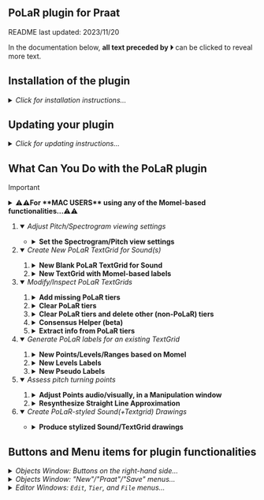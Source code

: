 ## PoLaR plugin for Praat
README last updated: 2023/11/20

In the documentation below, **all text preceded by ⏵** can be clicked to reveal more text.

## Installation of the plugin

<details><summary><i>Click for installation instructions…</i></summary>

1. **Download the plugin\_PoLaR.zip file**

* Get the **zip file ([plugin_PoLaR.zip](https://github.com/ByronAhn/PoLaR-Praat-plugin/blob/main/plugin_PoLaR.zip?raw=true))** from GitHub by clicking [here](https://github.com/ByronAhn/PoLaR-Praat-plugin/blob/main/plugin_PoLaR.zip?raw=true)
* Unzip the file, and you should find a new folder `plugin_PoLaR`
	- We will move this folder shortly

2. **Navigate to your “Praat preferences” directory**

* On Windows, if your username is xxyyzz, your “Praat preferences” directory is: `C:\Users\xxyyzz\Praat\`
* On Linux, your “Praat preferences” directory is in your home directory, namely at: `~/.praat-dir/`
* On a Mac, your “Praat preferences” directory is in your user Library folder, more specifically at: `~/Library/Preferences/Praat Prefs/`
    - **NOTE:** On a Mac, this folder is in a hidden directory. To get there, use the “Go To Folder” functionality Finder by opening up a Finder window, and hitting `[SHIFT]+[CMD]+G`.
	- (_more details on [this page of the Apple support site](https://support.apple.com/en-gw/guide/mac-help/mchlp1236/mac)_)
* In all cases, if you do not see your directory there, you may need to create it.
    - (_If you have trouble, navigate to [this page on the Praat manual](https://www.fon.hum.uva.nl/praat/manual/preferences_folder.html), where finding this directory is described in a different way_)

3. **Move the unzipped `plugin_PoLaR` to this directory**

* Take the `plugin_PoLaR` folder that you unzipped and move it to Praat preferences directory
* This `plugin_PoLaR` folder _**must**_ be found _**immediately**_ inside the “Praat preferences” directory
	- i.e., on Windows, `C:\Users\xxyyzz\Praat\plugin_PoLaR\`
	- i.e., on Linux, `~/.praat-dir/plugin_PoLaR/`
	- i.e., on a Mac, `~/Library/Preferences/Praat Prefs/plugin_PoLaR/`

4. **Double check location of files**

* Importantly: the `setup.praat` file must be found just inside this `plugin_Praat` directory, **_WITHOUT_** any extra directories in between
	- And the `praatScripts` folder must be in the same directory as `setup.praat`
* So for example the setup.praat file needs to be here:
	- on Windows, `C:\Users\xxyyzz\Praat\plugin_PoLaR\setup.praat`
	- on Linux, `~/.praat-dir/plugin_PoLaR/setup.praat`
	- on a Mac, `~/Library/Preferences/Praat Prefs/plugin_PoLaR/setup.praat`
* If not already there, move the `setup.praat` file (and the `praatScripts` directory) to the right location

5. **If Praat is open, (save all your files and) quit the application and restart it**

    * After restarting, the plug-in is installed, and the new menu commands or buttons will be ready to use!

</details>

## Updating your plugin

<details><summary><i>Click for updating instructions…</i></summary>

1. **Download the plugin\_PoLaR.zip file**

* Get the **zip file ([plugin_PoLaR.zip](https://github.com/ByronAhn/PoLaR-Praat-plugin/blob/main/plugin_PoLaR.zip?raw=true))** from GitHub by clicking [here](https://github.com/ByronAhn/PoLaR-Praat-plugin/blob/main/plugin_PoLaR.zip?raw=true)
* Unzip the file, and you should find a new folder `plugin_PoLaR`
	- We will move this folder shortly

2. **Navigate to your “Praat preferences” directory**

* On Windows, if your username is xxyyzz, your “Praat preferences” directory is: `C:\Users\xxyyzz\Praat\`
* On Linux, your “Praat preferences” directory is in your home directory, namely at: `~/.praat-dir/`
* On a Mac, your “Praat preferences” directory is in your user Library folder, more specifically at: `~/Library/Preferences/Praat Prefs/`
    - **NOTE:** On a Mac, this folder is in a hidden directory. To get there, use the “Go To Folder” functionality Finder by opening up a Finder window, and hitting `[SHIFT]+[CMD]+G`.
	- (_more details on [this page of the Apple support site](https://support.apple.com/en-gw/guide/mac-help/mchlp1236/mac)_)
* In all cases, if you do not see your directory there, you may need to create it.
    - (_If you have trouble, navigate to [this page on the Praat manual](https://www.fon.hum.uva.nl/praat/manual/preferences_folder.html), where finding this directory is described in a different way_)

3. **Delete the old `plugin_PoLaR` directory**

* i.e., on Windows, `C:\Users\xxyyzz\Praat\plugin_PoLaR\`
* i.e., on Linux, `~/.praat-dir/plugin_PoLaR/`
* i.e., on a Mac, `~/Library/Preferences/Praat Prefs/plugin_PoLaR/`

4. **Move the new `plugin_PoLaR` (that you unzipped in step 1) to this directory**

* Take the `plugin_PoLaR` folder that you unzipped and move it to Praat preferences directory
* This `plugin_PoLaR` folder _**must**_ be found _**immediately**_ inside the “Praat preferences” directory
	- i.e., on Windows, `C:\Users\xxyyzz\Praat\plugin_PoLaR\`
	- i.e., on Linux, `~/.praat-dir/plugin_PoLaR/`
	- i.e., on a Mac, `~/Library/Preferences/Praat Prefs/plugin_PoLaR/`

5. **Double check location of files**

* Importantly: the `setup.praat` file must be found just inside this `plugin_Praat` directory, **_WITHOUT_** any extra directories in between
	- And the `praatScripts` folder must be in the same directory as `setup.praat`
* So for example the setup.praat file needs to be here:
	- on Windows, `C:\Users\xxyyzz\Praat\plugin_PoLaR\setup.praat`
	- on Linux, `~/.praat-dir/plugin_PoLaR/setup.praat`
	- on a Mac, `~/Library/Preferences/Praat Prefs/plugin_PoLaR/setup.praat`
* If not already there, move the `setup.praat` file (and the `praatScripts` directory) to the right location

6. **If Praat is open, (save all your files and) quit the application and restart it**

* After restarting, the plug-in is installed, and the new menu commands or buttons will be ready to use!

</details>


## What Can You Do with the PoLaR plugin

> [!IMPORTANT]
> <details><summary>⚠️⚠️<b>For **MAC USERS** using any of the Momel-based functionalities…</b>⚠️⚠️</summary>
> Because of how macOS security may try to prevent running "unknown" programs, you might need to try and run the Momel app first.
> (_Try this if you're experiencing an error when you try to run "New Momel-based Points/Levels/Ranges"._)
> 
> <u>Directions to locate/run the Momel app:</u>
> 	
> 	* Navigate to the `momelFiles` directory in the `plugin_PoLaR` folder
> 	* Double click on `momel_osx_intel`, and you might get a message saying:
> 	  "`"momel_osx_intel"` cannot be opened because it is from an unidentified developer."
> 	* If you do, click `OK` and then right-click (or control-click) on `momel_osx_intel` and select `Open`, and now you'll get a *new* message:
> 	  "`"momel_osx_intel"` is a Unix app downloaded from the Internet. Are you sure you want to open it?"
> 	* Click `Open`; a Terminal window will open and show a few lines of text
> 	* After this is done, close the Terminal window and try to run the "New Momel-based Points/Levels/Ranges" functionality again from Praat
</details>



1. <details open id="adjust-view"><summary><i>Adjust Pitch/Spectrogram viewing settings</i></summary>

	* <details><summary><b>Set the Spectrogram/Pitch view settings</b></summary>

		* Sets a variety of pitch / spectrogram settings, so as to ensure uniform viewing across files / individuals
		* For pitch view settings, this either uses…
			- …a simple algorithm defined in [Daniel Hirst's Momel plugin](https://www.researchgate.net/publication/342039069_plugin_momel-intsint), or…
			- …the values in the Ranges tier (if present)
		* This function is _only_ available in an Editor window showing a Sound (and TextGrid)

		</details>
	</details>

2. <details open id="create-textgrid-for-sounds"><summary><i>Create New PoLaR TextGrid for Sound(s)</i></summary>

	1. <details id="blank-polar-for-sound"><summary><b>New Blank PoLaR TextGrid for Sound</b></summary>

		* This creates blank TextGrids with PolaR tiers, where the duration of the TextGrid matches the duration of the Sound

		</details>

	2. <details id="momel-based-polar-for-sound"><summary><b>New TextGrid with Momel-based labels</b></summary>

		* This creates a TextGrids with PoLaR tiers
		* AND uses the Momel-based algorithms (described in bullet 4.i, below) to fill in the Points, Levels, and Ranges tiers
		* macOS users: see warning in bullet 4.i

		</details>

	</details>

3. <details open id="modify-inspect"><summary><i>Modify/Inspect PoLaR TextGrids</i></summary>

	1. <details id="Add-missing-PoLaR-tiers"><summary><b>Add missing PoLaR tiers</b></summary>

		* Adds any PoLaR tiers that aren't yet present in the Textgrid
		* Can be run on…
			- any selected TextGrid(s) in the Objects window
			- an open TextGrid (and Sound) in an Editor window
			- every TextGrid in an entire directory

		</details>

	2. <details id="Clear-PoLaR-tiers"><summary><b>Clear PoLaR tiers</b></summary>

		* Removes any labels from the PoLaR tiers, and replaces them with blank tiers
		* Can be run on any selected TextGrid(s) in the Objects window

		</details>

	3. <details id="Clear-PoLaR-tiers-and-delete-others"><summary><b>Clear PoLaR tiers and delete other (non-PoLaR) tiers</b></summary>

		* Removes any labels from the PoLaR tiers, and replaces them with blank tiers
		* **_ALSO_** deletes all other tiers (except Words and Phones tiers), leaving **_only_** blank PoLaR tiers
		* Can be run on any selected TextGrid(s) in the Objects window

		</details>

	4. <details id="Consensus-Helper"> <summary><b>Consensus Helper (beta)</b></summary>

		* Tries to automatically resolve any different advanced labels from two different .TextGrid files into consenus labels
			- Where it can't resolve labels automatically, a (large) TextGrid is created showing relevant labels from both TextGrid files, leaving the rest of the consenus work to the human labellers
			- For more details, see the separate guide in `PoLaR-Conensus-Helper.md`
		* Can be run when 1 Sound object *and* 2 TextGrid objects are selected in the Object window

		</details>

	5. <details id="Extract-info-from-PoLaR-tiers"><summary><b>Extract info from PoLaR tiers</b></summary>

		* Gather a large number of measures (timing, f0, etc.) of various aspects of a Sound, based on a corresponding PoLaR-labelled TextGrid
			- This will collect and organize PoLaR labels as well as some measures associated with them, which is output to the Praat Info window
			- That information is organized with a header and with elements separated by tabs, so it can be copy-pasted easily into a spreadsheet
			- Data in this format facilitates further analysis in spreadsheets / statistical software
		* Can be run on…
			- any selected TextGrid+Sound pair(s) in the Objects window
			- an open TextGrid+Sound pair in an Editor window
			- every TextGrid+Sound pair in an entire directory

		</details>
	</details>

4. <details open id="generate-polar"><summary><i>Generate PoLaR labels for an existing TextGrid</i></summary>

	1. <details id="polar-based-on-momel"><summary><b>New Points/Levels/Ranges based on Momel</b></summary>

		* Generates labels on the Points / Levels / Ranges tiers, using the algorithms/code from the Momel-INTSINT Plugin
			- First: it estimates appropriate values for f0 min/max for evaluation
			- Next: using an algortihm described in Hirst 2011, the momel app identifies f0 turning points, and puts them in a PitchTier object
			- Last: the f0 values for the highest/lowest Points turning points are used to estimate a Ranges size, and Levels values are created
		* After this is done, the script will save the PitchTier and a TextGrid with these (new) Points/Levels/Ranges labels
			- when run from the Editor/Object window, they are saved in the Object window
				* and a backup of the original TextGrid, without these new labels, is also saved to the Object window
			- when run on a directory, these .TextGrid/.PitchTier files are saved in a sub-folder called `momel_Based_TextGrids/`
		* Can be run on…
			- any selected TextGrid+Sound(+PitchTier) combo(s) in the Objects window
			- an open TextGrid+Sound pair in an Editor window
			- every TextGrid+Sound(+PitchTier) combo in an entire directory

	2. <details id="levels-labels"><summary><b>New Levels Labels</b></summary>

		* Generates labels on the Levels tier for a PoLaR TextGrid that has Points and Ranges labelled
			- Any existing Levels tier labels will be replaced.
			- If no Levels tier exists, one will be created.
		* The algorithm divides up the f0 min/max defined by Range labels into 5 equally-sized quintiles
		* This is based on Hz values by default, but running "New Levels Labels (More Settings)" you can choose to use Semitones values instead

		</details>

	3. <details id="pseduo-labels"><summary><b>New Pseudo Labels</b></summary>

		* Generates "Pseudo-Categorical" labels, which resemble A-M style phonological labels
			- Some details about the algorithm are laid out in §5.1.3 of the monograph called "Embarking on PoLaR Explorations", which can be found on the [PoLaR OSF repository](https://osf.io/usbx5/)
		* Running this script requires that **_ALL_** PoLaR tiers are annotated, and that the Points tier contains **_ADVANCED_** PoLaR labels
		* Can be run on…
			- any selected TextGrid(s) in the Objects window
			- an open TextGrid (and Sound) in an Editor window
			- every TextGrid in an entire directory
	
		</details> 
	</details>
	
5. <details open id="assess-points"><summary><i>Assess pitch turning points</i></summary>

	1. <details id="Adjust-Points-audio-visually"><summary><b>Adjust Points audio/visually, in a Manipulation window</b></summary>

		* Opens three windows
			- an Editor window with the original Sound+TextGrid pair
			- a Manipulation window for a Sound, where all pitch points are at the time,f0 coordinates from the PoLaR Points tier
			- a pop-up window with the button to press when editing is done
		* The user then moves the existing pitch points, add new ones, delete existing ones, etc.
			- while the Manipulation window is open, the user can select portions of the recording, and hear its straight-line approximation
			- this facilitates direct comparison with the original recording (which is also open)
			  > [!NOTE]
			  > To further facilitate direct comparison between the straight-line approximation and the original recording, ensure the "Group" checkbox in the bottom-right of the Manipulation and Editor windows is **ticked**.
			  >  When it is ticked, selecting a stretch of time in the Manipulation window automatically selects the _exact same_ stretch of time in the Editor window.
		* When the user is finished, they can select "Save Changes" in the pop-up window
			- This saves the pitch points in the Manipulation window to the TextGrid's Points tier
		* Can be run on…
			- any selected TextGrid+Sound(+PitchTier) combo(s) in the Objects window
			- an open TextGrid+Sound pair in an Editor window
			- every TextGrid+Sound(+PitchTier) combo in an entire directory
		
		</details>

	2. <details id="Resynthesize-SLA"><summary><b>Resynthesize Straight Line Approximation</b></summary>

		* Resynthesizes a Sound, with a straight-line approximation of the f0 contour, based on the PoLaR points tier and f0 measurements
		* Creates a new, save-able Sound object (named the same as the original, with "-resynth" tagged onto the end)
			- Two new Praat objects are added to the Objects window (but aren't saved): the resynthesized Sound object and a Manipulation object
		* Listening to this can be used to assess whether the Points yield an appropriate sounding straight line approximation
		* Can be run on…
			- any selected TextGrid+Sound pair in the Objects window
			- an open TextGrid+Sound pair in an Editor window
			- every TextGrid+Sound pair in an entire directory

		</details>
	</details>

6. <details open id="create-drawings"><summary><i>Create PoLaR-styled Sound(+Textgrid) Drawings</i></summary>

	* <details><summary><b>Produce stylized Sound/TextGrid drawings</b></summary>

		* Creates a drawing with the f0 track overlaid on top of a spectrogram for the Sound object
			- If there is a TextGrid as well, its labels are shown underneath
			- (This simulates the display for a View & Edit window)
		* If run with the menu item ending in "(More Settings)", a window opens with many more options and parameters that can be set

		</details>
	</details>


## Buttons and Menu items for plugin functionalities

<details><summary><i>Objects Window: Buttons on the right-hand side…</i></summary>

> [!NOTE]
> Which buttons are visible depends on what's selected

* **`New PoLaR TextGrid for Sound(s)`**

	- <details><summary><code>Blank PoLaR TextGrid(s)</code></summary>

		* _Corresponds to_: 
			- [bullet 2.i above](#create-textgrid-for-sounds)
			- [`PoLaR-TextGrid-for-Sound.praat`](praatScripts/PoLaR-TextGrid-for-Sound.praat)
		* _Operates on_:
			- 1+ Sounds
		* _Visible when selecting_:
			- 1+ Sounds
		* _Additional notes_: 
			- The resultant TextGrid is an object in the Objects Window
		
		</details>

	- <details><summary><code>TextGrid with Momel-based labels</code></summary>

		* _Corresponds to_: 
			- [bullet 2.ii above](#momel-based-polar-for-sound)
			- [`PoLaR-momel-labels-Sound.praat`](praatScripts/PoLaR-momel-labels-Sound.praat)
		* _Operates on_:
			- 1+ Sounds
		* _Visible when selecting_:
			- 1+ Sounds
		* _Additional notes_: 
			- The resultant TextGrid is an object in the Objects Window
			- See information on the Momel-based Points/Levels/Ranges labels in [bullet 4.i above](#polar-based-on-momel)
			- There is a version of this that can run on entire directories as well; see [the list of menu items below](#objects-new-praat-menus)
		
		</details>

* **`Modify/Inspect PoLaR TextGrids`**

	- <details><summary><code>Add Missing PoLaR Tiers</code></summary>

		* _Corresponds to_: 
			- [bullet 3.i above](#Add-missing-PoLaR-tiers)
			- [`PoLaR-TextGrid-Add-Missing.praat`](praatScripts/PoLaR-TextGrid-Add-Missing.praat)
		* _Operates on_:
			- 1+ TextGrids
		* _Visible when selecting_:
			- 1+ TextGrids (and 0+ Sounds and 0+ PitchTiers)
		* _Additional notes_:
			- There is a version of this that can run on entire directories as well; see [the list of menu items below](#objects-new-praat-menus)

		</details>

	- <details><summary><code>Clear PoLaR tiers</code></summary>

		* _Corresponds to_: 
			- [bullet 3.ii above](#Clear-PoLaR-tiers)
			- [`PoLaR-TextGrid-Blank.praat`](praatScripts/PoLaR-TextGrid-Blank.praat)
		* _Operates on_:
			- 1+ TextGrids
		* _Visible when selecting_:
			- 1+ TextGrids (and 0+ Sounds and 0+ PitchTiers)
		* _Additional notes_: 
			- Existing labels on PoLaR tiers **_WILL BE DELETED_**; use with caution

		</details>

	- <details><summary><code>Clear PoLaR tiers + Delete other tiers (CAUTION)</code></summary>

		* _Corresponds to_: 
			- [bullet 3.iii above](#Clear-PoLaR-tiers-and-delete-others)
			- [`PoLaR-TextGrid-Blanker.praat`](praatScripts/PoLaR-TextGrid-Blanker.praat)
		* _Operates on_:
			- 1+ TextGrids
		* _Visible when selecting_:
			- 1+ TextGrids (and 0+ Sounds and 0+ PitchTiers)
		* _Additional notes_: 
			- All labels and non-PoLaR tiers **_WILL BE DELETED_**; use with extreme caution

		</details>

	- <details><summary><code>Consensus Helper (beta)</code></summary>

		* _Corresponds to_: 
			- [bullet 3.iv above](#Consensus-Helper)
			- [`PoLaR-Conensus-Helper.praat`](praatScripts/PoLaR-Conensus-Helper.praat)
		* _Operates on_:
			- 2 TextGrids for the same 1 Sound
		* _Visible when selecting_:
			- 2 TextGrids and 1 Sound
		* _Additional notes_: 
			- This is intended to work with **_advanced_** PoLaR labels
			- Using this can be complex; see the separate guide in `PoLaR-Conensus-Helper.md`

		</details>

	- <details><summary><code>Extract info from PoLaR tiers</code></summary>

		* _Corresponds to_: 
			- [bullet 3.v above](#Extract-info-from-PoLaR-tiers)
			- [`PoLaR-Extract-Info-to-TSV-Quick.praat`](praatScripts/PoLaR-Extract-Info-to-TSV-Quick.praat)
		* _Operates on_:
			- 1 TextGrid-Sound pair
		* _Visible when selecting_:
			- 1 TextGrid and 1 Sound (and 0+ PitchTiers)
		* _Additional notes_:
			- The extracted information is displayed in an Info window
				* All the information is tab-separated, so you can easily copy-paste it into spreadsheet software (e.g., Excel, Google Sheets, etc.)
				* Data in this format facilitates further analysis in spreadsheets / statistical software
			- There is a version of this that can run on entire directories as well; see [the list of menu items below](#objects-new-praat-menus)

		</details>

* **`Generate PoLaR Labels`**

	- <details><summary><code>New Momel-based Points/Levels/Ranges</code></summary>
	
		* _Corresponds to_: 
			- [bullet 4.i above](#polar-based-on-momel)
			- [`PoLaR-momel-labels-Quick.praat`](praatScripts/PoLaR-momel-labels-Quick.praat)
		* _Operates on_:
			- 1 TextGrid-Sound pair
			- 1 TextGrid-Sound-PitchTier combo
		* _Visible when selecting_:
			- 1 TextGrid and 1 Sound
			- 1 TextGrid and 1 Sound and 1 PitchTier
		* _Additional notes_: 
			- The original (selected) TextGrid object is duplicated (as a backup of the original labels) in the Objects window
				* The new labels are added to the original (selected) TextGrid object
			- A new PitchTier object is also added to the Objects window, with pitch points corresponding to the Points tier labels
				* This PitchTier directly encodes the time,f0 coordinates of the Points tier labels, making future analysis (e.g., in R) easier
			- See information on the Momel-based Points/Levels/Ranges labels in [bullet 4.i above](#polar-based-on-momel)
			- There is a version of this that can run on entire directories as well; see [the list of menu items below](#objects-new-praat-menus)

		</details>

	- <details><summary><code>New Momel-based Points/Levels/Ranges (More Settings)</code></summary>

		* _Corresponds to_: 
			- [bullet 4.i above](#polar-based-on-momel)
			- [`PoLaR-momel-labels.praat`](praatScripts/PoLaR-momel-labels.praat)
		* _Operates on_:
			- 1 TextGrid-Sound pair
			- 1 TextGrid-Sound-PitchTier combo
		* _Visible when selecting_:
			- 1 TextGrid and 1 Sound
			- 1 TextGrid and 1 Sound and 1 PitchTier
		* _Additional notes_: 
			- The original (selected) TextGrid object is duplicated (as a backup of the original labels) in the Objects window
				* The new labels are added to the original (selected) TextGrid object
			- A new PitchTier object is also added to the Objects window, with pitch points corresponding to the Points tier labels
				* This PitchTier directly encodes the time,f0 coordinates of the Points tier labels, making future analysis (e.g., in R) easier
			- See information on the Momel-based Points/Levels/Ranges labels in [bullet 4.i above](#polar-based-on-momel)
			
		</details>

	- <details><summary><code>New Levels Labels</code></summary>

		* _Corresponds to_: 
			- [bullet 4.ii above](#levels-labels)
			- [`PoLaR-Levels-labeller-Quick.praat`](praatScripts/PoLaR-Levels-labeller-Quick.praat)
		* _Operates on_:
			- 1 TextGrid-Sound pair
		* _Visible when selecting_:
			- 1 TextGrid and 1 Sound (0+ PitchTiers)
		* _Additional notes_: 
			- The new Levels labels are added to the original (selected) TextGrid object
			- There is a version of this that can run on entire directories as well; see [the list of menu items below](#objects-new-praat-menus)

		</details>

	- <details><summary><code>New Levels Labels (More Settings)</code></summary>

		* _Corresponds to_: 
			- [bullet 4.ii above](#levels-labels)
			- [`PoLaR-Levels-labeller-Advanced.praat`](praatScripts/PoLaR-Levels-labeller-Advanced.praat)
		* _Operates on_:
			- 1 TextGrid-Sound pair
		* _Visible when selecting_:
			- 1 TextGrid and 1 Sound (and 0+ PitchTiers)
		* _Additional notes_: 
			- The new Levels labels are added to the original (selected) TextGrid object
			- One setting that's available here is one to allow the labeller to produce Levels labels on the basis of measurements of f0 in Semitones

		</details>

	- <details><summary><code>New Pseudo Labels (Adv. labels req'd!)</code></summary>

		* _Corresponds to_: 
			- [bullet 4.iii above](#pseudo-labels)
			- [`PoLaR-to-pseudocategorical-Quick.praat`](praatScripts/PoLaR-to-pseudocategorical-Quick.praat)
		* _Operates on_:
			- 1+ TextGrids (with advanced PoLaR labels)
		* _Visible when selecting_:
			- 1+ TextGrids (and 0+ Sounds and 0+ PitchTiers)
		* _Additional notes_: 
			- The new Pseudo labels are added to the original (selected) TextGrid object(s)
			- There is a version of this that can run on entire directories as well; see [the list of menu items below](#objects-new-praat-menus)

		</details>

* **`Assess PoLaR Turning Points`**

	- <details><summary><code>Adjust Points audio/visually</code></summary>

		* _Corresponds to_: 
			- [bullet 5.i above](#Adjust-Points-audio-visually)
			- [`PoLaR-Adjust-Points-in-Manipulation.praat`](praatScripts/PoLaR-Adjust-Points-in-Manipulation.praat)
		* _Operates on_:
			- 1 TextGrid-Sound pair
			- 1 TextGrid-Sound-PitchTier combo
		* _Visible when selecting_:
			- 1 TextGrid and 1 Sound (and 0+ PitchTiers)
		* _Additional notes_: 
			- 3 windows will open
				1. An Editor window with the original Sound/TextGrid, where you can listen to the original
				2. A Manipulation window, where you can: edit the pitch points time/f0 values & listen to resynthesis
				3. A pop-up window, which has the buttons to save (or not) changes in the Manipulation window
			- All changes in the Manipulation window are saved to the TextGrid object and to a new PitchTier object that is added to the Objects window
			- Make sure that the `Group` checkbox in the bottom-right corner of the Editor window is ticked
				* This allows selections in the original Editor window to also be selected in the Manipulation window (and vice-versa)
			- There is a version of this that can run on entire directories as well; see [the list of menu items below](#objects-new-praat-menus)
		
		</details>

	- <details><summary><code>Resynthesize Straight Line Approx.</code></summary>

		* _Corresponds to_: 
			- [bullet 5.ii above](#Resynthesize-SLA)
			- [`PoLaR-resynthesize-SLA-Quick-Quiet.praat`](praatScripts/PoLaR-resynthesize-SLA-Quick-Quiet.praat)
		* _Operates on_:
			- 1 TextGrid-Sound pair
		* _Visible when selecting_:
			- 1 TextGrid and 1 Sound
		* _Additional notes_: 
			- The resynthesized Sound is added as a new object to the Objects window
			- An Editor window also automatically opens up, with the resynthesized Sound and the original selected TextGrid
			- Make sure that the `Group` checkbox in the bottom-right corner of the Editor window is ticked
				* This allows selections in the original Editor window to also be selected in the Manipulation window (and vice-versa)
			- A Manipulation object is also added to the Objects window, with the pitch points used to resynthesize the Sound
		
		</details>

	- <details><summary><code>Resynthesize Straight Line Approx. (More Settings)</code></summary>

		* _Corresponds to_: 
			- [bullet 5.ii above](#Resynthesize-SLA)
			- [`PoLaR-resynthesize-SLA-Advanced.praat`](praatScripts/PoLaR-resynthesize-SLA-Advanced.praat)
		* _Operates on_:
			- 1 TextGrid-Sound pair
		* _Visible when selecting_:
			- 1 TextGrid and 1 Sound
		* _Additional notes_: 
			- The resynthesized Sound is added as a new object to the Objects window
			- An Editor window also automatically opens up, with the resynthesized Sound and the original selected TextGrid
			- Make sure that the `Group` checkbox in the bottom-right corner of the Editor window is ticked
				* This allows selections in the original Editor window to also be selected in the resynthesized Editor window (and vice-versa)
			- A Manipulation object is also added to the Objects window, with the pitch points used to resynthesize the Sound

		</details>

* **`Create Drawing for Sound(+TextGrid)`**

	- <details><summary><code>Create picture</code></summary>

		* _Corresponds to_: 
			- [bullet 6 above](#create-drawings)
			- [`PoLaR-Draw-Sound-and-TextGrid-Quick.praat`](praatScripts/PoLaR-Draw-Sound-and-TextGrid-Quick.praat)
		* _Operates on_:
			- 1 Sound
			- 1 TextGrid-Sound pair
		* _Visible when selecting_:
			- 1 Sound 
			- 1 TextGrid and 1 Sound (and 0+ PitchTiers)
		* _Additional notes_: 
			- The drawing uses Ranges labels, when available, to determine the endpoints of the y-axis of the f0 track
			- The resulting drawing is opened up on a Picture window, from which it can be saved
			- There is a version of this that can run on entire directories as well; see [the list of menu items below](#objects-new-praat-menus)
					
		</details>

	- <details><summary><code>Create picture (More Settings)</code></summary>

		* _Corresponds to_: 
			- [bullet 6 above](#create-drawings)
			- [`PoLaR-Draw-Sound-and-TextGrid-Advanced.praat`](praatScripts/PoLaR-Draw-Sound-and-TextGrid-Advanced.praat)
		* _Operates on_:
			- 1 Sound
			- 1 TextGrid-Sound pair
		* _Visible when selecting_:
			- 1 Sound
			- 1 TextGrid and 1 Sound (and 0+ PitchTiers)
		* _Additional notes_: 
			- The settings window that opens up provides many options, including:
				* time window
				* spectrogram frequency max
				* f0 min/max
				* drawing width
				* options for how the f0 draw range is determined
				* which TextGrid tiers to draw
			- The resulting drawing is opened up on a Picture window, from which it can be saved

	</details>
	</details>

<details id="objects-new-praat-menus">
	<summary><i>Objects Window: "New"/"Praat"/"Save" menus…</i></summary>

* A `PoLaR plugin` menu is **added to *two* menus**:
	1. The `New` menu, which is accessed through a button on the Objects window
	2. The `Praat` menu, which is in different locations on a Mac vs. PC
		* On macOS, the `Praat` menu is up in the menubar that is permanently at the top of the screen
		* On Windows/Linux, the `Praat` menu is at the top of the Objects window (next to the `New` menu)
* (_There are also some additional convenient commands added to the `Save` menu, which are also described further below_)

* **`PoLaR plugin` menu** (_within `New` and `Praat` menus_)

	- <details><summary><code>Extract PoLaR info from files in a directory</code></summary>

		* _Corresponds to_: 
			- [bullet 3.v above](#Extract-info-from-PoLaR-tiers)
			- [`PoLaR-Extract-Info-to-TSV-Dir.praat`](praatScripts/PoLaR-Extract-Info-to-TSV-Dir.praat)
		* _Operates on_:
			- all .TextGrid-.wav pairs in a given directory
		* _Output_:
			- a .tsv file for every .TextGrid-.wav pair, saved in the same directory
		* _Additional notes_:
			- After providing Praat with the directory, the script cycles through each .wav file and looks for a .Textgrid file of the same name
			- Such .tsv files can be easily imported into a spreadsheets or statistical software, for further analysis
			- There are versions of this that can run from [the Objects window](#) and from [the Editor window](#)

		</details>

	- <details><summary><code>Add Missing PoLaR Tiers to files in a directory</code></summary>

		* _Corresponds to_: 
			- [bullet 3.i above](#Add-missing-PoLaR-tiers)
			- [`PoLaR-TextGrid-Add-Missing-Dir.praat`](praatScripts/PoLaR-TextGrid-Add-Missing-Dir.praat)
		* _Operates on_:
			- all .TextGrid files in a given directory
		* _Output_:
			- each newly edited TextGrid is **saved over** the original .TextGrid file in the original directory
		* _Additional notes_:
			- There are versions of this that can run from [the Objects window](#) and from [the Editor window](#)

		</details>

	- <details><summary><code>Label the Levels tier for files in a directory</code></summary>

		* _Corresponds to_: 
			- [bullet 4.ii above](#levels-labels)
			- [`PoLaR-Levels-labeller-Dir.praat`](praatScripts/PoLaR-Levels-labeller-Dir.praat)
		* _Operates on_:
			- all .TextGrid-.wav pairs in a given directory
		* _Output_:
			- each newly edited TextGrid is **saved over** the original .TextGrid file in the original directory
		* _Additional notes_:
			- After providing Praat with the directory, the script cycles through each .wav file and looks for a .Textgrid file of the same name
			- There are versions of this that can run from [the Objects window](#) and from [the Editor window](#)

		</details>

	- <details><summary><code>Label the Pseudo tier for files in a directory</code></summary>

		* _Corresponds to_: 
			- [bullet 4.iii above](#pseudo-labels)
			- [`PoLaR-to-pseudocategorical-Dir.praat`](praatScripts/PoLaR-to-pseudocategorical-Dir.praat)
		* _Operates on_:
			- all .TextGrid files in a given directory
		* _Output_:
			- each newly edited TextGrid is **saved over** the original .TextGrid file in the original directory
		* _Additional notes_:
			- There are versions of this that can run from [the Objects window](#) and from [the Editor window](#)

		</details>

	- <details><summary><code>New Momel-based labels for files in a directory</code></summary>

		* _Corresponds to_: 
			- [bullet 4.i above](#polar-based-on-momel)
			- [`PoLaR-momel-labels-Dir.praat`](praatScripts/PoLaR-momel-labels-Dir.praat)
		* _Operates on_:
			- all .TextGrid-.wav pairs in a given directory
			- all .TextGrid-.wav-.PitchTier combos in a given directory
		* _Output_:
			- each newly edited TextGrid is saved in a **sub-directory** called `momel_Based_TextGrids/`
				* (the original .TextGrid files are **not deleted**)
			- each PitchTier that is used is also saved to that same directory
		* _Additional notes_:
			- After providing Praat with the directory, the script cycles through each .wav file and looks for a .Textgrid file and a .PitchTier file of the same name
				* When there are .PitchTier files in the directory, those are used in Momel calculations
				* (otherwise new .PitchTier files are also created by the script, based on the .TextGrid/.wav)
			- After running this on a directory, it is **HIGHLY recommended** to run `Adjust Points audio/visually for files in a directory`
				* This is because the Momel-based turning points regularly need correction by a human labeller
			- There are versions of this that can run from [the Objects window](#) and from [the Editor window](#)

		</details>

	- <details><summary><code>Adjust Points audio/visually for files in a directory</code></summary>

		* _Corresponds to_: 
			- [bullet 5.i above](#Adjust-Points-audio-visually)
			- [`PoLaR-Adjust-Points-in-Manipulation-Dir.praat`](praatScripts/PoLaR-Adjust-Points-in-Manipulation-Dir.praat)
		* _Operates on_:
			- all .TextGrid-.wav pairs in a given directory
			- all .TextGrid-.wav-.PitchTier combos in a given directory
		* _Output_:
			- each newly edited TextGrid is **saved over** the original .TextGrid file in the original directory
			- each new (or newly edited) PitchTier is **saved over** any pre-existing .PitchTier file in the original directory
		* _Additional notes_:
			- After providing Praat with the directory, the script cycles through each .wav file and looks for a .Textgrid file and a .PitchTier file of the same name
				* When there are .PitchTier files in the directory, those are used to create the pitch points in the Manipulation window
				* (otherwise new .PitchTier files are also created by the script, based on the .TextGrid/.wav)
			- 3 windows will open for each set of files
				1. An Editor window with the original Sound/TextGrid, where you can listen to the original
				2. A Manipulation window, where you can: edit the pitch points time/f0 values & listen to resynthesis
				3. A pop-up window, which has the buttons to save (or not) work to the TextGrid object and to a PitchTier object, when you're done
			- Make sure that the `Group` checkbox in the bottom-right corner of the Editor window is ticked
				* This allows selections in the original Editor window to also be selected in the resynthesized Editor window (and vice-versa)
			- There are versions of this that can run from [the Objects window](#) and from [the Editor window](#)

		</details>

	- <details><summary><code>Create pictures for files in a directory</code></summary>

		* _Corresponds to_: 
			- [bullet 6 above](#create-drawings)
			- [`PoLaR-Draw-Sound-and-TextGrid-Dir.praat`](praatScripts/PoLaR-Draw-Sound-and-TextGrid-Dir.praat)
		* _Operates on_:
			- all .wav files in a given directory
			- all .TextGrid-.wav pairs in a given directory
		* _Output_:
			- Image files, in the format of your choice, to the same directory
		* _Additional notes_:
			- After providing Praat with the directory, the script cycles through each .wav file and looks for a .Textgrid file of the same name
			- There are versions of this that can run from [the Objects window](#) and from [the Editor window](#)

		</details>
		
* **`Additional convenient commands`**

	- <details><summary>Objects window <code>Save</code> menu: <code>Save as .wav (multiple selected objects)</code></summary>

		* _Corresponds to_: 
			- [`Save-multiple-Sounds-Textgrids.praat`](praatScripts/Save-multiple-Sounds-Textgrids.praat)
		* _Operates on_:
			- all selected Sound objects
		* _Output_:
			- .wav files saved to the directory of the user's choice
		* _Additional notes_:
			- Praat doesn't have a way to save multiple Sound objects at once; this serves that purpose
			- If there are pre-existing files with the same name in the directory that's chosen, the user is prompted for what to do

		</details>

	- <details><summary>Objects window <code>Save</code> menu: <code>Save as .Textgrid (multiple selected objects)</code></summary>

		* _Corresponds to_: 
			- [`Save-multiple-Sounds-Textgrids.praat`](praatScripts/Save-multiple-Sounds-Textgrids.praat)
		* _Operates on_:
			- all selected TextGrid objects
		* _Output_:
			- .TextGrid files saved to the directory of the user's choice
		* _Additional notes_:
			- Praat doesn't have a way to save multiple Sound objects at once; this serves that purpose
			- If there are pre-existing files with the same name in the directory that's chosen, the user is prompted for what to do

		</details>

	- <details><summary>Objects window <code>Save</code> menu: <code>Save as .wav/.Textgrid (multiple selected objects)</code></summary>

		* _Corresponds to_: 
			- [`Save-multiple-Sounds-Textgrids.praat`](praatScripts/Save-multiple-Sounds-Textgrids.praat)
		* _Operates on_:
			- all selected Sound and TextGrid objects
		* _Output_:
			- .wav and .Textgrid files saved to the directory of the user's choice
		* _Additional notes_:
			- Praat doesn't have a way to save multiple Sound objects at once; this serves that purpose
			- If there are pre-existing files with the same name in the directory that's chosen, the user is prompted for what to do

		</details>


	</details>

<details>
	<summary id="textgrid-editor-menus"><i>Editor Windows: <code>Edit</code>, <code>Tier</code>, and <code>File</code> menus…</i></summary>

> [!NOTE]
> The menu items added to Editor menus are formatted best in **Praat version 6.3.18 onwards**. Make sure you have this version or newer for the best user experience.

* Choosing `View` or `View & Edit` while a Sound and/or TextGrid object are selected causes an Editor window to open
	- If what was selected was just a Sound object, it a **Sound Editor**
	- If what was selected was a TextGrid object (or one TextGrid and one Sound), it a **TextGrid Editor**
* Each type of Editor window has its own menu buttons, and this plugin adds commands to…
	 * …the `Edit` menu (of TextGrid **and** Sound Editors)
	 * …the `Tier` menu of TextGrid Editors
	 * …the `File` menu of Sound Editors

* **`Edit` menu items**
	- **`PoLaR-assisted View Settings:`**
		* <details id=""><summary><code>Standard view settings</code></summary>

			- _Corresponds to_: 
				- [bullet 1 above](#adjust-view)
				- [`PoLaR-Adjust-Editor-View-Standard.praat`](praatScripts/PoLaR-Adjust-Editor-View-Standard.praat)
			- _Effect_:
				- This adjusts the pitch and spectrogram settings
				- According to the values used throughout the PoLaR annotation guidelines
				- When there are Ranges tier labels already, these are used to set the Pitch min/max settings
			- _Additional notes_:
<!--				- There are versions of this that can run from [the Objects window](#) and from [the Praat/New menus](#)-->

			</details>

		* <details id=""><summary><code>Sensitive view settings</code></summary>

			- _Corresponds to_: 
				- [bullet 1 above](#adjust-view)
				- [`PoLaR-Adjust-Editor-View-Sensitive.praat`](praatScripts/PoLaR-Adjust-Editor-View-Sensitive.praat)
			- _Effect_:
				- This adjusts the pitch and spectrogram settings
				- According to slightly more sensitive (more error-prone) settings
				- When there are Ranges tier labels already, these are used to set the Pitch min/max settings
			- _Additional notes_:
<!--				- There are versions of this that can run from [the Objects window](#) and from [the Praat/New menus](#)-->

			</details>

	- **`Create PoLaR-styled Drawing:`**
		* <details id=""><summary><code>Create picture</code></summary>

			- _Corresponds to_: 
				- [bullet 6 above](#create-drawings)
				- [`PoLaR-Draw-Sound-and-TextGrid-from-TGE.praat`](praatScripts/PoLaR-Draw-Sound-and-TextGrid-from-TGE.praat)
			- _Effect_:
				- Puts the drawing in a Praat Picture window, from which it can be saved
			- _Additional notes_:
				- The drawing uses Ranges labels, when available, to determine the endpoints of the y-axis of the f0 track
				- The resulting drawing is opened up on a Picture window, from which it can be saved
<!--				- There are versions of this that can run from [the Objects window](#) and from [the Praat/New menus](#)-->

			</details>

		* <details id=""><summary><code>Create picture (More Settings)</code></summary>

			- _Corresponds to_: 
				- [bullet 6 above](#create-drawings)
				- [`PoLaR-Draw-Sound-and-TextGrid-from-TGE-Adv.praat`](praatScripts/PoLaR-Draw-Sound-and-TextGrid-from-TGE-Adv.praat)
			- _Effect_:
				- Puts the drawing in a Praat Picture window, from which it can be saved
			- _Additional notes_:
				- The settings window that opens up provides many options, including:
					* time window
					* spectrogram frequency max
					* f0 min/max
					* drawing width
					* options for how the f0 draw range is determined
					* which TextGrid tiers to draw
				- The resulting drawing is opened up on a Picture window, from which it can be saved
<!--				- There are versions of this that can run from [the Objects window](#) and from [the Praat/New menus](#)-->

			</details>

* **`Tier` menu items (TextGrid Editors only)**

	- **`Modify/Inspect PoLaR TextGrids:`**
		* <details id=""><summary><code>Add missing PoLaR tiers</code></summary>

			- _Corresponds to_: 
				- [bullet 3.i above](#Add-missing-PoLaR-tiers)
				- [`PoLaR-TextGrid-Add-Missing-from-TGE.praat`](praatScripts/PoLaR-TextGrid-Add-Missing-from-TGE.praat)
			- _Effect_:
				- New blank TextGrid tiers appear in the open TextGrid
			- _Additional notes_:
<!--				- There are versions of this that can run from [the Objects window](#) and from [the Praat/New menus](#)-->

			</details>

		* <details id=""><summary><code>Extract info from PoLaR tiers</code></summary>

			- _Corresponds to_: 
				- [bullet 3.v above](#Extract-info-from-PoLaR-tiers)
				- [`PoLaR-Extract-Info-to-TSV-from-TGE.praat`](praatScripts/PoLaR-Extract-Info-to-TSV-from-TGE.praat)
			- _Effect_:
				- The extracted information is displayed in an Info window
			- _Additional notes_:
				- All the information is tab-separated, so you can easily copy-paste it into spreadsheet software (e.g., Excel, Google Sheets, etc.)
					* Data in this format facilitates further analysis in spreadsheets / statistical software
<!--				- There are versions of this that can run from [the Objects window](#) and from [the Praat/New menus](#)-->

			</details>

	- **`Assess PoLaR Turning Points:`**
		* <details id=""><summary><code>Adjust Points audio/visually</code></summary>

			- _Corresponds to_: 
				- [bullet 5.i above](#Adjust-Points-audio-visually)
				- [`PoLaR-Adjust-Points-in-Manipulation-from-TGE.praat`](praatScripts/PoLaR-Adjust-Points-in-Manipulation-from-TGE.praat)
			- _Effect_:
				- 3 windows will open
					1. An Editor window with the original Sound/TextGrid, where you can listen to the original
					2. A Manipulation window, where you can: edit the pitch points time/f0 values & listen to resynthesis
					3. A pop-up window, which has the buttons to save (or not) changes in the Manipulation window
				- All changes in the Manipulation window are saved to the TextGrid object and to a new PitchTier object that is added to the Objects window
			- _Additional notes_:
				- Make sure that the `Group` checkbox in the bottom-right corner of the Editor window is ticked
					* This allows selections in the original Editor window to also be selected in the Manipulation window (and vice-versa)
<!--				- There are versions of this that can run from [the Objects window](#) and from [the Praat/New menus](#)-->

			</details>

		* <details id=""><summary><code>Resynthesize Straight Line Approximation</code></summary>

			- _Corresponds to_: 
				- [bullet 5.ii above](#Resynthesize-SLA)
				- [`PoLaR-resynthesize-SLA-from-TGE.praat`](praatScripts/PoLaR-resynthesize-SLA-from-TGE.praat)
			- _Effect_:
				- A Sound with a resynthesized f0 track (based on PoLaR points) will open in a new Editor window, with the original TextGrid
			- _Additional notes_:
				- Make sure that the `Group` checkbox in the bottom-right corner of the Editor window is ticked
					* This allows selections in the original Editor window to also be selected in the resynthesized Editor window (and vice-versa)
<!--				- There are versions of this that can run from [the Objects window](#) and from [the Praat/New menus](#)-->

			</details>

	- **`Generate PoLaR Labels:`**
		* <details id=""><summary><code>New Momel-Based Points/Levels/Ranges</code></summary>

			- _Corresponds to_: 
				- [bullet 4.i above](#polar-based-on-momel)
				- [`PoLaR-momel-labels-from-TGE.praat`](praatScripts/PoLaR-momel-labels-from-TGE.praat)
			- _Effect_:
				- asdfasdf
			- _Additional notes_:
<!--				- There are versions of this that can run from [the Objects window](#) and from [the Praat/New menus](#)-->

			</details>
			
		* <details id=""><summary><code>New Levels Labels</code></summary>

			- _Corresponds to_: 
				- [bullet 4.ii above](#levels-labels)
				- [`PoLaR-Levels-labeller-from-TGE.praat`](praatScripts/PoLaR-Levels-labeller-from-TGE.praat)
			- _Effect_:
				- asdfasdf
			- _Additional notes_:
<!--				- There are versions of this that can run from [the Objects window](#) and from [the Praat/New menus](#)-->

			</details>

		* <details id=""><summary><code>New Pseudo Labels (Advanced labels req'd!)</code></summary>

			- _Corresponds to_: 
				- [bullet 4.iii above](#pseudo-labels)
				- [`PoLaR-to-pseudocategorical-from-TGE.praat`](praatScripts/PoLaR-to-pseudocategorical-from-TGE.praat)
			- _Effect_:
				- asdfasdf
			- _Additional notes_:
<!--				- There are versions of this that can run from [the Objects window](#) and from [the Praat/New menus](#)-->

			</details>

* **`File` menu items (Sound Editors only)**

	- **`New PoLaR TextGrids:`**
		* <details id=""><summary><code>Create Blank PoLaR TextGrid</code></summary>

			- _Corresponds to_: 
				- [bullet 2.i above](#blank-polar-for-sound)
				- [`PoLaR-TextGrid-for-Sound-from-TGE.praat`](praatScripts/PoLaR-TextGrid-for-Sound-from-TGE.praat)
			- _Effect_:
				- asdfasdf
			- _Additional notes_:
<!--				- There are versions of this that can run from [the Objects window](#) and from [the Praat/New menus](#)-->

			</details>

		* <details id=""><summary><code>Create PoLaR TextGrid with Momel-based labels</code></summary>

			- _Corresponds to_: 
				- [bullet 4.i above](#polar-based-on-momel)
				- [`PoLaR-momel-labels-from-TGE-Sound.praat`](praatScripts/PoLaR-momel-labels-from-TGE-Sound.praat)
			- _Effect_:
				- asdfasdf
			- _Additional notes_:
<!--				- There are versions of this that can run from [the Objects window](#) and from [the Praat/New menus](#)-->

			</details>

</details>

<!-- TO DO:
- link to momel plugin
- fix crossreferences / add id to details tags
-->

